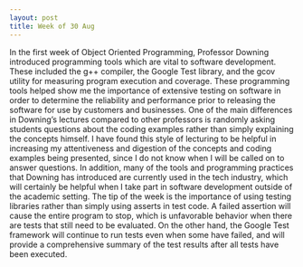 ```yaml
---
layout: post
title: Week of 30 Aug
---
```


  In the first week of Object Oriented Programming, Professor Downing introduced programming tools which are vital to software development. These included the g++ compiler, the Google Test library, and the gcov utility for measuring program execution and coverage. These programming tools helped show me the importance of extensive testing on software in order to determine the reliability and performance prior to releasing the software for use by customers and businesses. 
  One of the main differences in Downing’s lectures compared to other professors is randomly asking students questions about the coding examples rather than simply explaining the concepts himself. I have found this style of lecturing to be helpful in increasing my attentiveness and digestion of the concepts and coding examples being presented, since I do not know when I will be called on to answer questions. In addition, many of the tools and programming practices that Downing has introduced are currently used in the tech industry, which will certainly be helpful when I take part in software development outside of the academic setting.
  The tip of the week is the importance of using testing libraries rather than simply using asserts in test code. A failed assertion will cause the entire program to stop, which is unfavorable behavior when there are tests that still need to be evaluated. On the other hand, the Google Test framework will continue to run tests even when some have failed, and will provide a comprehensive summary of the test results after all tests have been executed.

